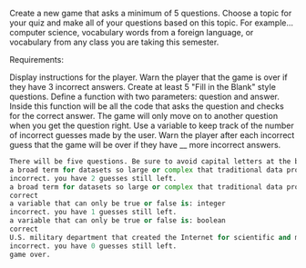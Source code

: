 Create a new game that asks a minimum of 5 questions. Choose a topic for your quiz and make all of your questions based on this topic. For example... computer science, vocabulary words from a foreign language, or vocabulary from any class you are taking this semester.

Requirements:

Display instructions for the player. Warn the player that the game is over if they have 3 incorrect answers.
Create at least 5 "Fill in the Blank" style questions.
Define a function with two parameters: question and answer. Inside this function will be all the code that asks the question and checks for the correct answer.
The game will only move on to another question when you get the question right.
Use a variable to keep track of the number of incorrect guesses made by the user.
Warn the player after each incorrect guess that the game will be over if they have __ more incorrect answers.

```python
There will be five questions. Be sure to avoid capital letters at the beginning of your answer.
a broad term for datasets so large or complex that traditional data processing applications are inadequate is ___ ____: big boss
incorrect. you have 2 guesses still left.
a broad term for datasets so large or complex that traditional data processing applications are inadequate is ___ ____: big data
correct
a variable that can only be true or false is: integer
incorrect. you have 1 guesses still left.
a variable that can only be true or false is: boolean
correct
U.S. military department that created the Internet for scientific and military communications is: the meme army
incorrect. you have 0 guesses still left.
game over.
```
